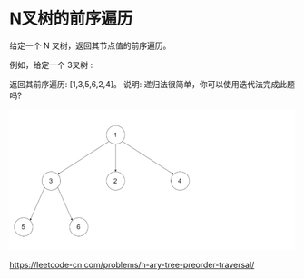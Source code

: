 # N叉树的前序遍历
给定一个 N 叉树，返回其节点值的前序遍历。

例如，给定一个 3叉树 :

返回其前序遍历: [1,3,5,6,2,4]。
说明: 递归法很简单，你可以使用迭代法完成此题吗?

![](img/1.png)

https://leetcode-cn.com/problems/n-ary-tree-preorder-traversal/